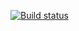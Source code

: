 [![Build status](https://ci.appveyor.com/api/projects/status/1j8l4k0pl70q32oy?svg=true)](https://ci.appveyor.com/project/Dmitriy75199/selenide)
